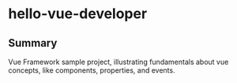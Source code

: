 # hello-vue-developer

## Summary
Vue Framework sample project, illustrating fundamentals about vue concepts, like components, properties, and events.

